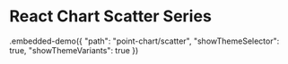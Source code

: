 # React Chart Scatter Series

.embedded-demo({ "path": "point-chart/scatter", "showThemeSelector": true, "showThemeVariants": true })
